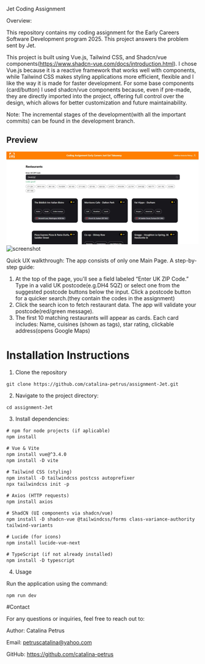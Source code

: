 Jet Coding Assignment

Overview:

This repository contains my coding assignment for the Early Careers Software Development program 2025. This project answers the problem sent by Jet.

This project is built using Vue.js, Tailwind CSS, and Shadcn/vue components(https://www.shadcn-vue.com/docs/introduction.html). I chose Vue.js because it is a reactive framework that works well with components, while Tailwind CSS makes styling applications more efficient, flexible and I like the way it is made for faster development. For some base components (card/button) I used shadcn/vue components because, even if pre-made, they are directly imported into the project, offering full control over the design, which allows for better customization and future maintainability.


Note: The incremental stages of the development(with all the important commits) can be found in the development branch.

##  Preview
![Project Screenshot](assignment-Jet\src\assets\screenshot.jpg)
![screenshot](https://github.com/user-attachments/assets/dcc50fc1-67a7-493d-bf50-e989fca9627d)

Quick UX walkthrough:
The app consists of only one Main Page. A step-by-step guide:
1. At the top of the page, you'll see a field labeled “Enter UK ZIP Code.” Type in a valid UK postcode(e.g.DH4 5QZ) or select one from the suggested postcode buttons below the input. Click a postcode button for a quicker search.(they contain the codes in the assignment)
2. Click the search icon to fetch restaurant data. The app will validate your postcode(red/green message).
3. The first 10 matching restaurants will appear as cards.  Each card includes: Name, cuisines (shown as tags), star rating, clickable address(opens Google Maps)

# Installation Instructions

1. Clone the repository
```
git clone https://github.com/catalina-petrus/assignment-Jet.git
```

2. Navigate to the project directory:
```
cd assignment-Jet
```

3. Install dependencies:

```
# npm for node projects (if aplicable)
npm install  
```

```
# Vue & Vite
npm install vue@^3.4.0
npm install -D vite
```
```
# Tailwind CSS (styling)
npm install -D tailwindcss postcss autoprefixer
npx tailwindcss init -p
```

```
# Axios (HTTP requests)
npm install axios
```

```
# ShadCN (UI components via shadcn/vue)
npm install -D shadcn-vue @tailwindcss/forms class-variance-authority tailwind-variants
```

```
# Lucide (for icons)
npm install lucide-vue-next
```

```
# TypeScript (if not already installed)
npm install -D typescript
```

4. Usage

Run the application using the command:
```
npm run dev
```



#Contact


For any questions or inquiries, feel free to reach out to:

Author: Catalina Petrus

Email: petruscatalina@yahoo.com

GitHub: https://github.com/catalina-petrus
